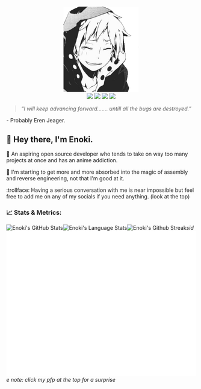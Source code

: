 <p align="center">
  <a href="https://youtu.be/dQw4w9WgXcQ"><img width=200px src="assets/enoki.png" /></a>
  <br>
  <a href="https://matrix.to/#/@enokiun:matrix.org"><img src="https://img.shields.io/static/v1?&label=%20&style=for-the-badge&message=Matrix&logo=matrix&color=000000&labelColor=000000" /></a>
  <a href="https://reddit.com/u/enokiun"><img src="https://img.shields.io/static/v1?&label=%20&style=for-the-badge&message=Reddit&logo=reddit&logoColor=ff5700&color=121212&labelColor=121212" /></a>
  <a href="https://twitter.com/enokiun"><img src="https://img.shields.io/static/v1?&label=%20&style=for-the-badge&message=Twitter&logo=twitter&color=15202b&labelColor=15202b" /></a>
  <a href="https://discordapp.com/users/559226493553737740/"><img src="https://img.shields.io/static/v1?&label=%20&style=for-the-badge&message=Discord&logo=discord&color=363934&labelColor=363934" /></a>
</p>

> *“I will keep advancing forward....... untill all the bugs are destroyed.”*

\- Probably Eren Jeager.

## :wave: Hey there, I'm Enoki.

:moyai: An aspiring open source developer who tends to take on way too many projects at once and has an anime addiction.

:thinking: I'm starting to get more and more absorbed into the magic of assembly and reverse engineering, not that I'm good at it.

:trollface: Having a serious conversation with me is near impossible but feel free to add me on any of my socials if you need anything. (look at the top)

### :chart_with_upwards_trend: Stats & Metrics:
<img align="left" alt="Enoki's GitHub Stats" src="https://github-readme-stats.vercel.app/api?username=EnokiUN&show_icons=true&hide_border=true&theme=tokyonight&include_all_commits=true&count_private=true" />
<img align="left" alt="Enoki's Language Stats" src="https://github-readme-stats.vercel.app/api/top-langs/?username=EnokiUN&hide_border=true&theme=tokyonight" />
<img align="left" alt="Enoki's Github Streak" src="https://github-readme-streak-stats.herokuapp.com/?user=EnokiUN&theme=tokyonight&hide_border=true&stroke=1a1b27" />
<img align="left" alt="Enoki's GitHub Metrics" src="github-metrics.svg" />

[discord]: https://discordapp.com/users/559226493553737740/
[reddit]: https://www.reddit.com/u/EnokiUN/
[matrix]: https://matrix.to/#/@enokun:matrix.org/
[twitter]: https://twitter.com/EnokiUN/

[voltage]: https://github.com/EnokiUN/voltage/
[python]: https://python.org/
[godot]: https://godotengine.org/
[javascript]: https://javascript.com/
[typescript]: https://typescriptlang.org/
[rust]: https://rust-lang.org/

*side note: click my pfp at the top for a surprise*
